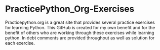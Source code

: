 # PracticePython_Org-Exercises
Practicepython.org is a great site that provides several practice exercises for learning Python. This GitHub is created for my own benefit 
and for the benefit of others who are working through these exercises while learning python. In debt comments are provided throughout as
well as solution for each exercise. 

